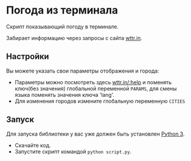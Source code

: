 # Погода из терминала

Скрипт показывающий погоду в терминале.

Забирает информацию через запросы с сайта [wttr.in](http://wttr.in).

## Настройки

Вы можете указать свои параметры отображения и города:
- Параметры можно посмотреть здесь [wttr.in/:help](http://wttr.in/:help) и поменять ключ(без значения) глобальной переменной `PARAMS`, для смены языка поменять значения ключа 'lang'.
- Для изменения городов измените глобальную переменную `CITIES`

## Запуск

Для запуска библиотеки у вас уже должен быть установлен [Python 3](https://www.python.org/downloads/release/python-379/).

- Скачайте код.
- Запустите скрипт командой `python script.py`.


